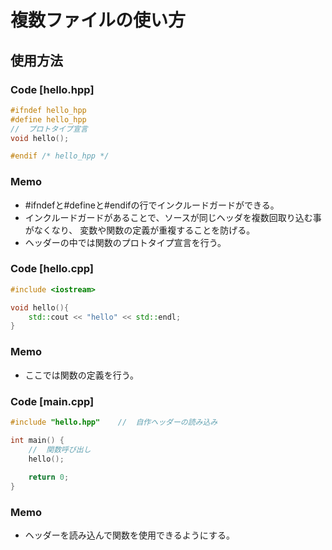 # 複数ファイルの使い方

## 使用方法

### Code [hello.hpp]

```hpp
#ifndef hello_hpp
#define hello_hpp
//  プロトタイプ宣言
void hello();

#endif /* hello_hpp */
```

### Memo
- #ifndefと#defineと#endifの行でインクルードガードができる。
- インクルードガードがあることで、ソースが同じヘッダを複数回取り込む事がなくなり、 変数や関数の定義が重複することを防げる。
- ヘッダーの中では関数のプロトタイプ宣言を行う。

### Code [hello.cpp]

```cpp
#include <iostream>

void hello(){
    std::cout << "hello" << std::endl;
}
```

### Memo

- ここでは関数の定義を行う。

### Code [main.cpp]
```cpp
#include "hello.hpp"    //  自作ヘッダーの読み込み

int main() {
    //  関数呼び出し
    hello();
    
    return 0;
}
```

### Memo
- ヘッダーを読み込んで関数を使用できるようにする。
